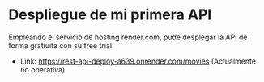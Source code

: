 # Despliegue de mi primera API

Empleando el servicio de hosting render.com, pude desplegar la API de forma gratiuita con su free trial

- Link: https://rest-api-deploy-a639.onrender.com/movies (Actualmente no operativa)
